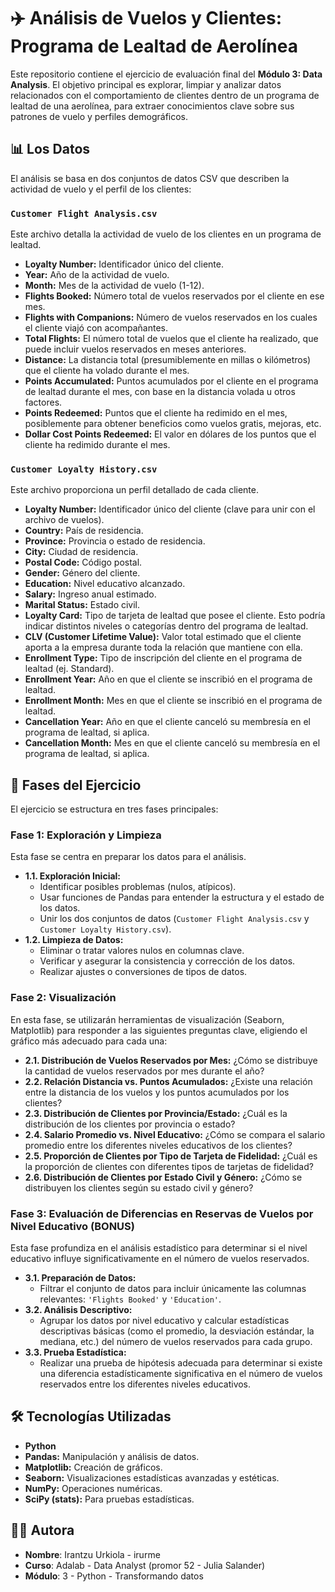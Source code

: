 # ✈️ Análisis de Vuelos y Clientes: Programa de Lealtad de Aerolínea

Este repositorio contiene el ejercicio de evaluación final del **Módulo 3: Data Analysis**. El objetivo principal es explorar, limpiar y analizar datos relacionados con el comportamiento de clientes dentro de un programa de lealtad de una aerolínea, para extraer conocimientos clave sobre sus patrones de vuelo y perfiles demográficos.

## 📊 Los Datos

El análisis se basa en dos conjuntos de datos CSV que describen la actividad de vuelo y el perfil de los clientes:

### `Customer Flight Analysis.csv`

Este archivo detalla la actividad de vuelo de los clientes en un programa de lealtad.

* **Loyalty Number:** Identificador único del cliente.
* **Year:** Año de la actividad de vuelo.
* **Month:** Mes de la actividad de vuelo (1-12).
* **Flights Booked:** Número total de vuelos reservados por el cliente en ese mes.
* **Flights with Companions:** Número de vuelos reservados en los cuales el cliente viajó con acompañantes.
* **Total Flights:** El número total de vuelos que el cliente ha realizado, que puede incluir vuelos reservados en meses anteriores.
* **Distance:** La distancia total (presumiblemente en millas o kilómetros) que el cliente ha volado durante el mes.
* **Points Accumulated:** Puntos acumulados por el cliente en el programa de lealtad durante el mes, con base en la distancia volada u otros factores.
* **Points Redeemed:** Puntos que el cliente ha redimido en el mes, posiblemente para obtener beneficios como vuelos gratis, mejoras, etc.
* **Dollar Cost Points Redeemed:** El valor en dólares de los puntos que el cliente ha redimido durante el mes.

### `Customer Loyalty History.csv`

Este archivo proporciona un perfil detallado de cada cliente.

* **Loyalty Number:** Identificador único del cliente (clave para unir con el archivo de vuelos).
* **Country:** País de residencia.
* **Province:** Provincia o estado de residencia.
* **City:** Ciudad de residencia.
* **Postal Code:** Código postal.
* **Gender:** Género del cliente.
* **Education:** Nivel educativo alcanzado.
* **Salary:** Ingreso anual estimado.
* **Marital Status:** Estado civil.
* **Loyalty Card:** Tipo de tarjeta de lealtad que posee el cliente. Esto podría indicar distintos niveles o categorías dentro del programa de lealtad.
* **CLV (Customer Lifetime Value):** Valor total estimado que el cliente aporta a la empresa durante toda la relación que mantiene con ella.
* **Enrollment Type:** Tipo de inscripción del cliente en el programa de lealtad (ej. Standard).
* **Enrollment Year:** Año en que el cliente se inscribió en el programa de lealtad.
* **Enrollment Month:** Mes en que el cliente se inscribió en el programa de lealtad.
* **Cancellation Year:** Año en que el cliente canceló su membresía en el programa de lealtad, si aplica.
* **Cancellation Month:** Mes en que el cliente canceló su membresía en el programa de lealtad, si aplica.

## 🚀 Fases del Ejercicio

El ejercicio se estructura en tres fases principales:

### Fase 1: Exploración y Limpieza

Esta fase se centra en preparar los datos para el análisis.

* **1.1. Exploración Inicial:**
    * Identificar posibles problemas (nulos, atípicos).
    * Usar funciones de Pandas para entender la estructura y el estado de los datos.
    * Unir los dos conjuntos de datos (`Customer Flight Analysis.csv` y `Customer Loyalty History.csv`).
* **1.2. Limpieza de Datos:**
    * Eliminar o tratar valores nulos en columnas clave.
    * Verificar y asegurar la consistencia y corrección de los datos.
    * Realizar ajustes o conversiones de tipos de datos.

### Fase 2: Visualización

En esta fase, se utilizarán herramientas de visualización (Seaborn, Matplotlib) para responder a las siguientes preguntas clave, eligiendo el gráfico más adecuado para cada una:

* **2.1. Distribución de Vuelos Reservados por Mes:** ¿Cómo se distribuye la cantidad de vuelos reservados por mes durante el año?
* **2.2. Relación Distancia vs. Puntos Acumulados:** ¿Existe una relación entre la distancia de los vuelos y los puntos acumulados por los clientes?
* **2.3. Distribución de Clientes por Provincia/Estado:** ¿Cuál es la distribución de los clientes por provincia o estado?
* **2.4. Salario Promedio vs. Nivel Educativo:** ¿Cómo se compara el salario promedio entre los diferentes niveles educativos de los clientes?
* **2.5. Proporción de Clientes por Tipo de Tarjeta de Fidelidad:** ¿Cuál es la proporción de clientes con diferentes tipos de tarjetas de fidelidad?
* **2.6. Distribución de Clientes por Estado Civil y Género:** ¿Cómo se distribuyen los clientes según su estado civil y género?

### Fase 3: Evaluación de Diferencias en Reservas de Vuelos por Nivel Educativo (BONUS)

Esta fase profundiza en el análisis estadístico para determinar si el nivel educativo influye significativamente en el número de vuelos reservados.

* **3.1. Preparación de Datos:**
    * Filtrar el conjunto de datos para incluir únicamente las columnas relevantes: `'Flights Booked'` y `'Education'`.
* **3.2. Análisis Descriptivo:**
    * Agrupar los datos por nivel educativo y calcular estadísticas descriptivas básicas (como el promedio, la desviación estándar, la mediana, etc.) del número de vuelos reservados para cada grupo.
* **3.3. Prueba Estadística:**
    * Realizar una prueba de hipótesis adecuada para determinar si existe una diferencia estadísticamente significativa en el número de vuelos reservados entre los diferentes niveles educativos.

## 🛠️ Tecnologías Utilizadas

* **Python**
* **Pandas:** Manipulación y análisis de datos.
* **Matplotlib:** Creación de gráficos.
* **Seaborn:** Visualizaciones estadísticas avanzadas y estéticas.
* **NumPy:** Operaciones numéricas.
* **SciPy (stats):** Para pruebas estadísticas.

## 👩‍💻 Autora

- **Nombre**: Irantzu Urkiola - irurme
- **Curso**: Adalab - Data Analyst (promor 52 - Julia Salander)
- **Módulo**: 3 - Python - Transformando datos
